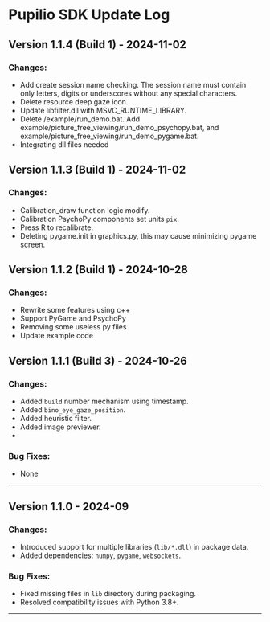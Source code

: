 # Pupilio SDK Update Log

## Version 1.1.4 (Build 1) - 2024-11-02
### Changes:
- Add create session name checking. The session name must contain only letters, digits or underscores without any special characters.
- Delete resource deep gaze icon.
- Update libfilter.dll with MSVC_RUNTIME_LIBRARY.
- Delete /example/run_demo.bat. Add example/picture_free_viewing/run_demo_psychopy.bat, and 
example/picture_free_viewing/run_demo_pygame.bat.
- Integrating dll files needed

## Version 1.1.3 (Build 1) - 2024-11-02
### Changes:
- Calibration_draw function logic modify.
- Calibration PsychoPy components set units `pix`.
- Press R to recalibrate.
- Deleting pygame.init in graphics.py, this may cause minimizing pygame screen.



## Version 1.1.2 (Build 1) - 2024-10-28
### Changes:
- Rewrite some features using c++
- Support PyGame and PsychoPy
- Removing some useless py files
- Update example code

## Version 1.1.1 (Build 3) - 2024-10-26
### Changes:
- Added `build` number mechanism using timestamp.
- Added `bino_eye_gaze_position`.
- Added heuristic filter.
- Added image previewer.
- 

### Bug Fixes:
- None

---

## Version 1.1.0 - 2024-09
### Changes:
- Introduced support for multiple libraries (`lib/*.dll`) in package data.
- Added dependencies: `numpy`, `pygame`, `websockets`.

### Bug Fixes:
- Fixed missing files in `lib` directory during packaging.
- Resolved compatibility issues with Python 3.8+.

---

